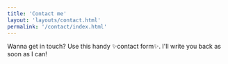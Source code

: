 ```yaml
---
title: 'Contact me'
layout: 'layouts/contact.html'
permalink: '/contact/index.html'
---
```


Wanna get in touch? Use this handy ✨contact form✨. I'll write you back as soon as I can!

